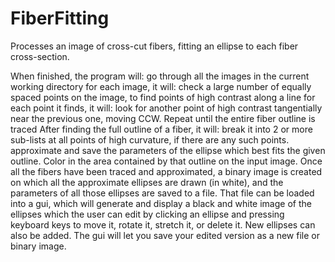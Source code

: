 # FiberFitting
Processes an image of cross-cut fibers, fitting an ellipse to each fiber cross-section.

When finished, the program will:
  go through all the images in the current working directory
  for each image, it will:
    check a large number of equally spaced points on the image, to find points of high contrast along a line
    for each point it finds, it will:
      look for another point of high contrast tangentially near the previous one, moving CCW.
      Repeat until the entire fiber outline is traced
      After finding the full outline of a fiber, it will:
        break it into 2 or more sub-lists at all points of high curvature, if there are any such points.
        approximate and save the parameters of the ellipse which best fits the given outline.
        Color in the area contained by that outline on the input image.
    Once all the fibers have been traced and approximated, a binary image is created on which all the approximate ellipses are drawn (in white), and the parameters of all those ellipses are saved to a file.
    That file can be loaded into a gui, which will generate and display a black and white image of the ellipses which the user can edit by clicking an ellipse and pressing keyboard keys to move it, rotate it, stretch it, or delete it. New ellipses can also be added.
    The gui will let you save your edited version as a new file or binary image.
